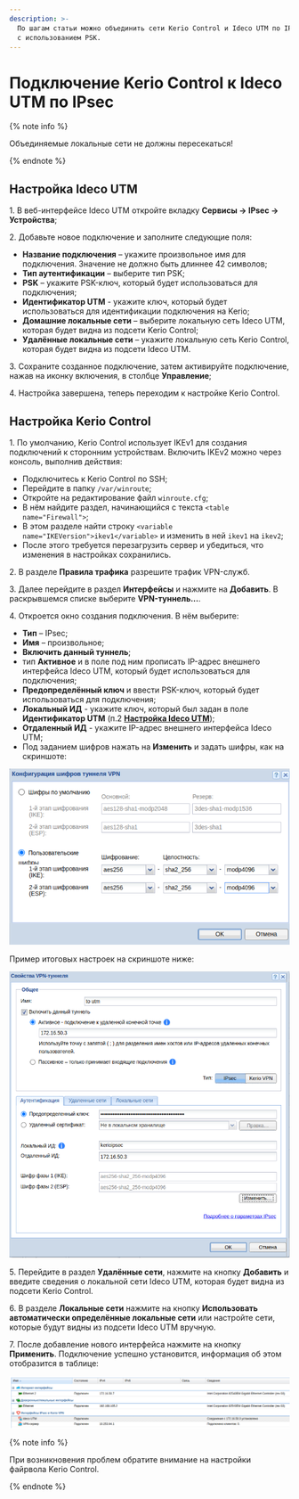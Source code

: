 ```yaml
---
description: >-
  По шагам статьи можно объединить сети Kerio Control и Ideco UTM по IPsec
  с использованием PSK.
---
```


# Подключение Kerio Control к Ideco UTM по IPsec

{% note info %}

Объединяемые локальные сети не должны пересекаться!

{% endnote %}

## Настройка Ideco UTM

1\. В веб-интерфейсе Ideco UTM откройте вкладку **Сервисы -> IPsec -> Устройства**;

2\. Добавьте новое подключение и заполните следующие поля:

* **Название подключения** – укажите произвольное имя для подключения. Значение не должно быть длиннее 42 символов;
* **Тип аутентификации** – выберите тип PSK;
* **PSK** – укажите PSK-ключ, который будет использоваться для подключения;
* **Идентификатор UTM** - укажите ключ, который будет использоваться для идентификации подключения на Kerio;
* **Домашние локальные сети** – выберите локальную сеть Ideco UTM, которая будет видна из подсети Kerio Control;
* **Удалённые локальные сети** – укажите локальную сеть Kerio Control, которая будет видна из подсети Ideco UTM.

3\. Сохраните созданное подключение, затем активируйте подключение, нажав на иконку включения, в столбце **Управление**;

4\. Настройка завершена, теперь переходим к настройке Kerio Control.

## Настройка Kerio Control

1\. По умолчанию, Kerio Control использует IKEv1 для создания подключений к сторонним устройствам. Включить IKEv2 можно через консоль, выполнив действия:

* Подключитесь к Kerio Control по SSH;
* Перейдите в папку `/var/winroute`;
* Откройте на редактирование файл `winroute.cfg`;
* В нём найдите раздел, начинающийся с текста `<table name="Firewall">`;
* В этом разделе найти строку `<variable name="IKEVersion">ikev1</variable>` и изменить в ней `ikev1` на `ikev2`;
* После этого требуется перезагрузить сервер и убедиться, что изменения в настройках сохранились.

2\. В разделе **Правила трафика** разрешите трафик VPN-служб.

3\. Далее перейдите в раздел **Интерфейсы** и нажмите на **Добавить**. В раскрывшемся списке выберите **VPN-туннель...**.

4\. Откроется окно создания подключения. В нём выберите:

* **Тип** – IPsec;
* **Имя** – произвольное;
* **Включить данный туннель**;
* тип **Активное** и в поле под ним прописать IP-адрес внешнего интерфейса Ideco UTM, который будет использоваться для подключения;
* **Предопределённый ключ** и ввести PSK-ключ, который будет использоваться для подключения;
* **Локальный ИД** - укажите ключ, который был задан в поле **Идентификатор UTM** (п.2 [**Настройка Ideco UTM**](ipsec-connection-kerio-control-to-utm.md));
* **Отдаленный ИД** - укажите IP-адрес внешнего интерфейса Ideco UTM;
* Под заданием шифров нажать на **Изменить** и задать шифры, как на скриншоте:

![](../../../../../_images/ipsec-connection-kerio-control-to-utm1.png)

Пример итоговых настроек на скриншоте ниже:

![](../../../../../_images/ipsec-connection-kerio-control-to-utm2.png)

5\. Перейдите в раздел **Удалённые сети**, нажмите на кнопку **Добавить** и введите сведения о локальной сети Ideco UTM, которая будет видна из подсети Kerio Control.

6\. В разделе **Локальные сети** нажмите на кнопку **Использовать автоматически определённые локальные сети** или настройте сети, которые будут видны из подсети Ideco UTM вручную.

7\. После добавление нового интерфейса нажмите на кнопку **Применить**. Подключение успешно установится, информация об этом отобразится в таблице:

![](../../../../../_images/ipsec-connection-kerio-control-to-utm3.png)

{% note info %}

При возникновения проблем обратите внимание на настройки файрвола Kerio Control.

{% endnote %}

